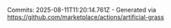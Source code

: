 Commits: 2025-08-11T11:20:14.761Z - Generated via https://github.com/marketplace/actions/artificial-grass
<br>
